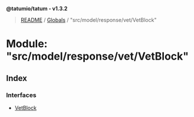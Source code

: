 **@tatumio/tatum - v1.3.2**

> [README](../README.md) / [Globals](../globals.md) / "src/model/response/vet/VetBlock"

# Module: "src/model/response/vet/VetBlock"

## Index

### Interfaces

* [VetBlock](../interfaces/_src_model_response_vet_vetblock_.vetblock.md)

